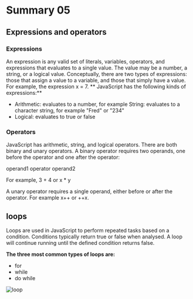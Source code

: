 # Summary 05
## Expressions and operators

### Expressions
An expression is any valid set of literals, variables, operators, and expressions that evaluates to a single value. The value may be a number, a string, or a logical value. Conceptually, there are two types of expressions: those that assign a value to a variable, and those that simply have a value. For example, the expression x = 7.
** JavaScript has the following kinds of expressions:**

* Arithmetic: evaluates to a number, for example
String: evaluates to a character string, for example "Fred" or "234"
* Logical: evaluates to true or false
### Operators
JavaScript has arithmetic, string, and logical operators. There are both binary and unary operators. A binary operator requires two operands, one before the operator and one after the operator:

operand1 operator operand2

For example, 3 + 4 or x * y

A unary operator requires a single operand, either before or after the operator.
For example x++ or ++x.

## loops
Loops are used in JavaScript to perform repeated tasks based on a condition. Conditions typically return true or false when analysed. A loop will continue running until the defined condition returns false.

**The three most common types of loops are:**

+ for
+ while
+ do while

![loop](https://static.javatpoint.com/images/java-loops.png)